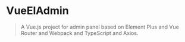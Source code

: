 # VueElAdmin

> A Vue.js project for admin panel based on Element Plus and Vue Router and Webpack and TypeScript and Axios.
